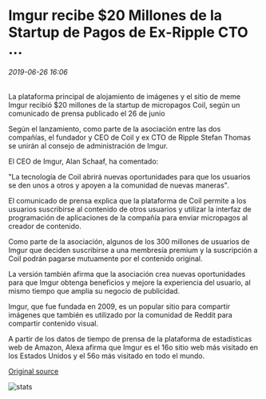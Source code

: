 # Imgur recibe $20 Millones de la Startup de Pagos de Ex-Ripple CTO ...

###### 2019-06-26 16:06

La plataforma principal de alojamiento de imágenes y el sitio de meme Imgur recibió $20 millones de la startup de micropagos Coil, según un comunicado de prensa publicado el 26 de junio

Según el lanzamiento, como parte de la asociación entre las dos compañías, el fundador y CEO de Coil y ex CTO de Ripple Stefan Thomas se unirán al consejo de administración de Imgur.

El CEO de Imgur, Alan Schaaf, ha comentado:

"La tecnología de Coil abrirá nuevas oportunidades para que los usuarios se den unos a otros y apoyen a la comunidad de nuevas maneras".

El comunicado de prensa explica que la plataforma de Coil permite a los usuarios suscribirse al contenido de otros usuarios y utilizar la interfaz de programación de aplicaciones de la compañía para enviar micropagos al creador de contenido.

Como parte de la asociación, algunos de los 300 millones de usuarios de Imgur que deciden suscribirse a una membresía premium y la suscripción a Coil podrán pagarse mutuamente por el contenido original.

La versión también afirma que la asociación crea nuevas oportunidades para que Imgur obtenga beneficios y mejore la experiencia del usuario, al mismo tiempo que amplia su negocio de publicidad.

Imgur, que fue fundada en 2009, es un popular sitio para compartir imágenes que también es utilizado por la comunidad de Reddit para compartir contenido visual.

A partir de los datos de tiempo de prensa de la plataforma de estadísticas web de Amazon, Alexa afirma que Imgur es el 16o sitio web más visitado en los Estados Unidos y el 56o más visitado en todo el mundo.

[Original source](https://cointelegraph.com/news/imgur-receives-20m-from-ex-ripple-ctos-payments-startup)

![stats](https://c.statcounter.com/11760860/0/a89fa40b/1/ "stats")